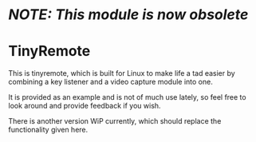 # *NOTE: This module is now obsolete*

# TinyRemote

This is tinyremote, which is built for Linux to make life a tad easier by combining a key listener and a video capture module into one.

It is provided as an example and is not of much use lately, so feel free to look around and provide feedback if you wish.

There is another version WiP currently, which should replace the functionality given here.

